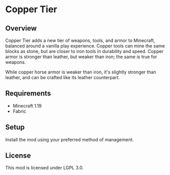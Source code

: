 # Copper Tier

## Overview

Copper Tier adds a new tier of weapons, tools, and armor to Minecraft, balanced around a vanilla play experience. Copper
tools can mine the same blocks as stone, but are closer to iron tools in durability and speed. Copper armor is stronger
than leather, but weaker than iron; the same is true for weapons.

While copper horse armor is weaker than iron, it's slightly stronger than leather, and can be crafted like its leather
counterpart.

## Requirements

- Minecraft 1.19
- Fabric

## Setup

Install the mod using your preferred method of management.

## License

This mod is licensed under LGPL 3.0.